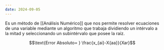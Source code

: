 ```yaml
---
date: 2024-09-05
---
```


Es un método de [[Análisis Numérico]] que nos permite resolver ecuaciones de una variable mediante un algoritmo que trabaja dividiendo un intérvalo a la mitad y seleccionando un subintérvalo que posee la raíz.

$$\text{Error Absoluto= } \frac{x_{ai}-X{aa}}{Xar}$$
